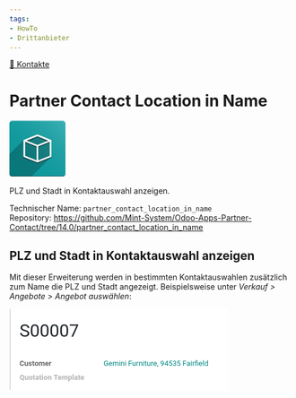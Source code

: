 ```yaml
---
tags:
- HowTo
- Drittanbieter
---
```

[🔗 Kontakte](Kontakte.md)
# Partner Contact Location in Name
![icon_oms_box](assets/icon_oms_box.png)

PLZ und Stadt in Kontaktauswahl anzeigen.

Technischer Name: `partner_contact_location_in_name`\
Repository: <https://github.com/Mint-System/Odoo-Apps-Partner-Contact/tree/14.0/partner_contact_location_in_name>

## PLZ und Stadt in Kontaktauswahl anzeigen

Mit dieser Erweiterung werden in bestimmten Kontaktauswahlen zusätzlich zum Name die PLZ und Stadt angezeigt. Beispielsweise unter *Verkauf > Angebote > Angebot auswählen*:

![](assets/Partner%20Contact%20LPasted%20image%2020211117092345ocation%20in%20Name.png)